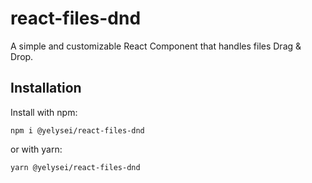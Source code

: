 # react-files-dnd

A simple and customizable React Component that handles files Drag & Drop.

## Installation

Install with npm:

```
npm i @yelysei/react-files-dnd
```

or with yarn:

```
yarn @yelysei/react-files-dnd
```
